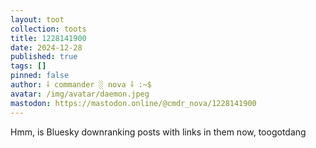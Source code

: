 ```yaml
---
layout: toot
collection: toots
title: 1228141900
date: 2024-12-28
published: true
tags: []
pinned: false
author: ⸸ commander ░ nova ⸸ :~$
avatar: /img/avatar/daemon.jpeg
mastodon: https://mastodon.online/@cmdr_nova/1228141900
---
```


Hmm, is Bluesky downranking posts with links in them now, toogotdang
